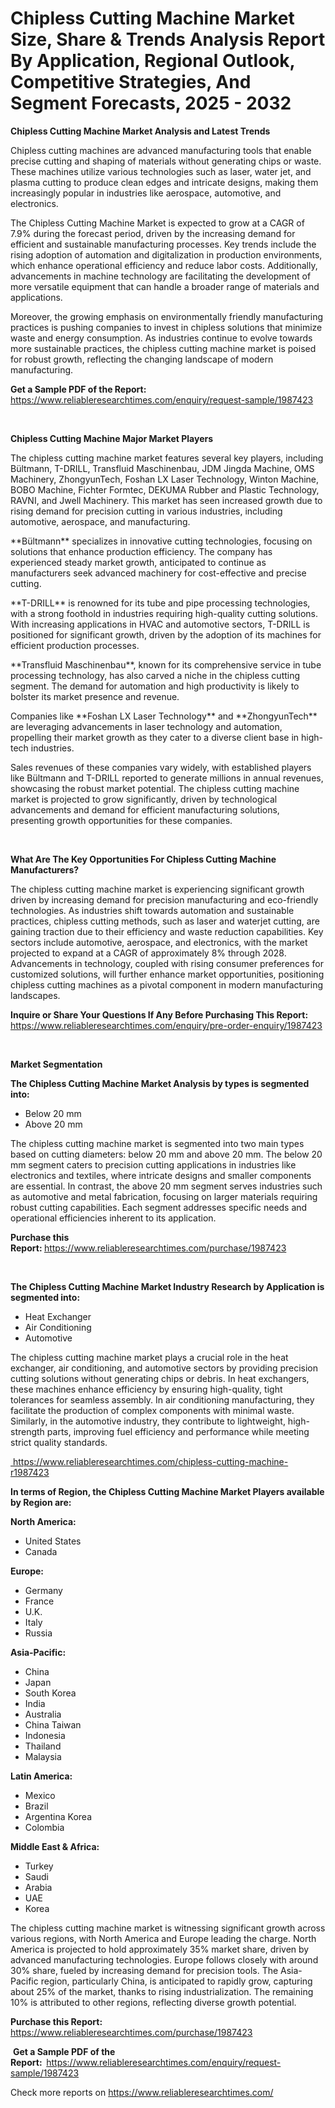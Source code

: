 <p><h1>Chipless Cutting Machine Market Size, Share & Trends Analysis Report By Application, Regional Outlook, Competitive Strategies, And Segment Forecasts, 2025 - 2032</h1></p><p><strong>Chipless Cutting Machine Market Analysis and Latest Trends</strong></p>
<p><p>Chipless cutting machines are advanced manufacturing tools that enable precise cutting and shaping of materials without generating chips or waste. These machines utilize various technologies such as laser, water jet, and plasma cutting to produce clean edges and intricate designs, making them increasingly popular in industries like aerospace, automotive, and electronics.</p><p>The Chipless Cutting Machine Market is expected to grow at a CAGR of 7.9% during the forecast period, driven by the increasing demand for efficient and sustainable manufacturing processes. Key trends include the rising adoption of automation and digitalization in production environments, which enhance operational efficiency and reduce labor costs. Additionally, advancements in machine technology are facilitating the development of more versatile equipment that can handle a broader range of materials and applications.</p><p>Moreover, the growing emphasis on environmentally friendly manufacturing practices is pushing companies to invest in chipless solutions that minimize waste and energy consumption. As industries continue to evolve towards more sustainable practices, the chipless cutting machine market is poised for robust growth, reflecting the changing landscape of modern manufacturing.</p></p>
<p><strong>Get a Sample PDF of the Report:&nbsp;</strong> <a href="https://www.reliableresearchtimes.com/enquiry/request-sample/1987423?utm_campaign=3067&utm_medium=2&utm_source=Github&utm_content=ia&utm_term=10042025&utm_id=chipless-cutting-machine">https://www.reliableresearchtimes.com/enquiry/request-sample/1987423</a></p>
<p>&nbsp;</p>
<p><strong>Chipless Cutting Machine Major Market Players</strong></p>
<p><p>The chipless cutting machine market features several key players, including Bültmann, T-DRILL, Transfluid Maschinenbau, JDM Jingda Machine, OMS Machinery, ZhongyunTech, Foshan LX Laser Technology, Winton Machine, BOBO Machine, Fichter Formtec, DEKUMA Rubber and Plastic Technology, RAVNI, and Jwell Machinery. This market has seen increased growth due to rising demand for precision cutting in various industries, including automotive, aerospace, and manufacturing.</p><p>**Bültmann** specializes in innovative cutting technologies, focusing on solutions that enhance production efficiency. The company has experienced steady market growth, anticipated to continue as manufacturers seek advanced machinery for cost-effective and precise cutting.</p><p>**T-DRILL** is renowned for its tube and pipe processing technologies, with a strong foothold in industries requiring high-quality cutting solutions. With increasing applications in HVAC and automotive sectors, T-DRILL is positioned for significant growth, driven by the adoption of its machines for efficient production processes.</p><p>**Transfluid Maschinenbau**, known for its comprehensive service in tube processing technology, has also carved a niche in the chipless cutting segment. The demand for automation and high productivity is likely to bolster its market presence and revenue.</p><p>Companies like **Foshan LX Laser Technology** and **ZhongyunTech** are leveraging advancements in laser technology and automation, propelling their market growth as they cater to a diverse client base in high-tech industries.</p><p>Sales revenues of these companies vary widely, with established players like Bültmann and T-DRILL reported to generate millions in annual revenues, showcasing the robust market potential. The chipless cutting machine market is projected to grow significantly, driven by technological advancements and demand for efficient manufacturing solutions, presenting growth opportunities for these companies.</p></p>
<p>&nbsp;</p>
<p><strong>What Are The Key Opportunities For Chipless Cutting Machine Manufacturers?</strong></p>
<p><p>The chipless cutting machine market is experiencing significant growth driven by increasing demand for precision manufacturing and eco-friendly technologies. As industries shift towards automation and sustainable practices, chipless cutting methods, such as laser and waterjet cutting, are gaining traction due to their efficiency and waste reduction capabilities. Key sectors include automotive, aerospace, and electronics, with the market projected to expand at a CAGR of approximately 8% through 2028. Advancements in technology, coupled with rising consumer preferences for customized solutions, will further enhance market opportunities, positioning chipless cutting machines as a pivotal component in modern manufacturing landscapes.</p></p>
<p><strong>Inquire or Share Your Questions If Any Before Purchasing This Report:</strong> <a href="https://www.reliableresearchtimes.com/enquiry/pre-order-enquiry/1987423?utm_campaign=3067&utm_medium=2&utm_source=Github&utm_content=ia&utm_term=10042025&utm_id=chipless-cutting-machine">https://www.reliableresearchtimes.com/enquiry/pre-order-enquiry/1987423</a></p>
<p>&nbsp;</p>
<p><strong>Market Segmentation</strong></p>
<p><strong>The Chipless Cutting Machine Market Analysis by types is segmented into:</strong></p>
<p><ul><li>Below 20 mm</li><li>Above 20 mm</li></ul></p>
<p><p>The chipless cutting machine market is segmented into two main types based on cutting diameters: below 20 mm and above 20 mm. The below 20 mm segment caters to precision cutting applications in industries like electronics and textiles, where intricate designs and smaller components are essential. In contrast, the above 20 mm segment serves industries such as automotive and metal fabrication, focusing on larger materials requiring robust cutting capabilities. Each segment addresses specific needs and operational efficiencies inherent to its application.</p></p>
<p><strong>Purchase this Report:&nbsp;</strong><a href="https://www.reliableresearchtimes.com/purchase/1987423?utm_campaign=3067&utm_medium=2&utm_source=Github&utm_content=ia&utm_term=10042025&utm_id=chipless-cutting-machine">https://www.reliableresearchtimes.com/purchase/1987423</a></p>
<p>&nbsp;</p>
<p><strong>The Chipless Cutting Machine Market Industry Research by Application is segmented into:</strong></p>
<p><ul><li>Heat Exchanger</li><li>Air Conditioning</li><li>Automotive</li></ul></p>
<p><p>The chipless cutting machine market plays a crucial role in the heat exchanger, air conditioning, and automotive sectors by providing precision cutting solutions without generating chips or debris. In heat exchangers, these machines enhance efficiency by ensuring high-quality, tight tolerances for seamless assembly. In air conditioning manufacturing, they facilitate the production of complex components with minimal waste. Similarly, in the automotive industry, they contribute to lightweight, high-strength parts, improving fuel efficiency and performance while meeting strict quality standards.</p></p>
<p><a href="https://www.reliableresearchtimes.com/chipless-cutting-machine-r1987423?utm_campaign=3067&utm_medium=2&utm_source=Github&utm_content=ia&utm_term=10042025&utm_id=chipless-cutting-machine">&nbsp;https://www.reliableresearchtimes.com/chipless-cutting-machine-r1987423</a></p>
<p><strong>In terms of Region, the Chipless Cutting Machine Market Players available by Region are:</strong></p>
<p>
    <p> <strong> North America: </strong>
        <ul>
            <li>United States</li>
            <li>Canada</li>
        </ul>
        </p> 
    <p> <strong> Europe: </strong>
        <ul>
            <li>Germany</li>
            <li>France</li>
            <li>U.K.</li>
            <li>Italy</li>
            <li>Russia</li>
        </ul>
        </p> 
    <p> <strong> Asia-Pacific: </strong>
        <ul>
            <li>China</li>
            <li>Japan</li>
            <li>South Korea</li>
            <li>India</li>
            <li>Australia</li>
            <li>China Taiwan</li>
            <li>Indonesia</li>
            <li>Thailand</li>
            <li>Malaysia</li>
        </ul>
        </p> 
    <p> <strong> Latin America: </strong>
        <ul>
            <li>Mexico</li>
            <li>Brazil</li>
            <li>Argentina Korea</li>
            <li>Colombia</li>
        </ul>
        </p> 
    <p> <strong> Middle East & Africa: </strong>
        <ul>
            <li>Turkey</li>
            <li>Saudi</li>
            <li>Arabia</li>
            <li>UAE</li>
            <li>Korea</li>
        </ul>
    </p>
    </p>
<p><p>The chipless cutting machine market is witnessing significant growth across various regions, with North America and Europe leading the charge. North America is projected to hold approximately 35% market share, driven by advanced manufacturing technologies. Europe follows closely with around 30% share, fueled by increasing demand for precision tools. The Asia-Pacific region, particularly China, is anticipated to rapidly grow, capturing about 25% of the market, thanks to rising industrialization. The remaining 10% is attributed to other regions, reflecting diverse growth potential.</p></p>
<p><strong>Purchase this Report: </strong><a href="https://www.reliableresearchtimes.com/purchase/1987423?utm_campaign=3067&utm_medium=2&utm_source=Github&utm_content=ia&utm_term=10042025&utm_id=chipless-cutting-machine">https://www.reliableresearchtimes.com/purchase/1987423</a></p>
<p>&nbsp;<strong>Get a Sample PDF of the Report:&nbsp;&nbsp;</strong><a href="https://www.reliableresearchtimes.com/enquiry/request-sample/1987423?utm_campaign=3067&utm_medium=2&utm_source=Github&utm_content=ia&utm_term=10042025&utm_id=chipless-cutting-machine">https://www.reliableresearchtimes.com/enquiry/request-sample/1987423</a></p>
<p><strong></strong></p>
<p>Check more reports on <a href="https://www.reliableresearchtimes.com/?utm_campaign=3067&utm_medium=2&utm_source=Github&utm_content=ia&utm_term=10042025&utm_id=chipless-cutting-machine">https://www.reliableresearchtimes.com/</a></p>